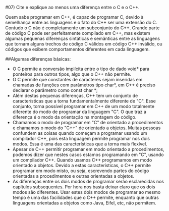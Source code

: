 #07) Cite e explique ao menos uma diferença entre o C e o C++.

Quem sabe programar em C++, é capaz de programar C, devido à semelhança entre as linguagens e o fato do
C++ ser uma extensão do C. Contudo o C não é completamente um subconjunto do C++. Grande parte de código
C pode ser perfeitamente compilado em C++, mas existem algumas pequenas diferenças sintáticas e semânticas
entre as linguagens que tornam alguns trechos de código C válidos em código C++ inválido, ou códigos que
exibem comportamentos diferentes em cada linguagem.

##Algumas diferenças básicas:
* O C permite a conversão implícita entre o tipo de dado void* para ponteiros para outros tipos, algo que o
C++ não permite.
* O C permite que constantes de caracteres sejam inseridas em chamadas de funções com parâmetros tipo char*,
em C++ é preciso declarar o parâmetro como const char *;
* Além destas pequenas diferenças, C++ tem um conjunto de características que a torna fundamentalmente
diferente de "C". Esse conjunto, torna possível programar em C++ de um modo totalmente diferente do modo
de programar da linguagem "C". O que traz a diferença é o modo da orientação na montagem do código.
* Chamamos o modo de programar em "C" de orientado a procedimentos e chamamos o modo do "C++" de orientado
a objetos. Muitas pessoas confundem as coisas quando começam a programar usando um compilador C++, pois
esta linguagem permite programar nos dois modos. Essa é uma das características que a torna mais flexível.
* Apesar de C++ permitir programar em modo orientado a procedimentos, podemos dizer que nestes casos
estamos programando em "C", usando um compilador C++. Quando usamos C++ programamos em modo orientado a
objetos. Devido a estas características, o C++ permite programar em modo misto, ou seja, escrevendo
partes do código orientadas a procedimentos e outras orientadas a objetos.
* As diferenças entre os dois modos de programar serão esclarecidas nos capítulos subsequentes. Por hora
nos basta deixar claro que os dois modos são diferentes. Usar estes dois modos de programar ao mesmo
tempo é uma das facilidades que o C++ permite, enquanto que outras linguagens orientadas a objetos
como Java, Eifel, etc, não permitem.